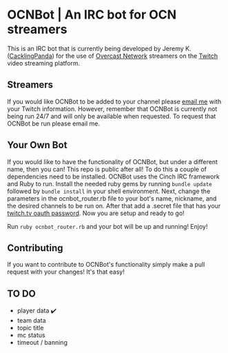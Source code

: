 # OCNBot | An IRC bot for OCN streamers

This is an IRC bot that is currently being developed by Jeremy K. ([CacklingPanda](https://oc.tc/cacklingpanda)) for the use of [Overcast Network](http://oc.tc) streamers on the [Twitch](http://twitch.tv) video streaming platform.

## Streamers

If you would like OCNBot to be added to your channel please [email me](mailto:cacklingpanda@gmail.com) with your Twitch information. However, remember that OCNBot is currently not being run 24/7 and will only be available when requested. To request that OCNBot be run please email me. 

## Your Own Bot

If you would like to have the functionality of OCNBot, but under a different name, then you can! This repo is public after all! To do this a couple of dependencies need to be installed. OCNBot uses the Cinch IRC framework and Ruby to run. Install the needed ruby gems by running `bundle update` followed by `bundle install` in your shell environment. Next, change the parameters in the ocnbot_router.rb file to your bot's name, nickname, and the desired channels to be run on. After that add a .secret file that has your [twitch.tv oauth password](http://www.twitchapps.com/tmi/). Now you are setup and ready to go!

Run `ruby ocnbot_router.rb` and your bot will be up and running! Enjoy!

## Contributing

If you want to contribute to OCNBot's functionality simply make a pull request with your changes! It's that easy! 


## TO DO

* player data :heavy_check_mark:
* team data
* topic title
* mc status
* timeout / banning
